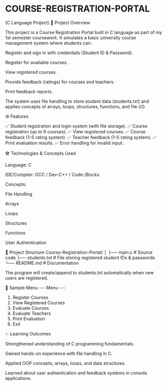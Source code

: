 # COURSE-REGISTRATION-PORTAL
 (C Language Project)
📌 Project Overview

This project is a Course Registration Portal built in C language as part of my 1st semester coursework.
It simulates a basic university course management system where students can:

Register and sign in with credentials (Student ID & Password).

Register for available courses.

View registered courses.

Provide feedback (ratings) for courses and teachers.

Print feedback reports.

The system uses file handling to store student data (students.txt) and applies concepts of arrays, loops, structures, functions, and file I/O.

⚙️ Features

✅ Student registration and login system (with file storage).
✅ Course registration (up to 9 courses).
✅ View registered courses.
✅ Course feedback (1–5 rating system).
✅ Teacher feedback (1–5 rating system).
✅ Print evaluation results.
✅ Error handling for invalid input.

🛠️ Technologies & Concepts Used

Language: C

IDE/Compiler: GCC / Dev-C++ / Code::Blocks

Concepts:

File Handling

Arrays

Loops

Structures

Functions

User Authentication

📂 Project Structure
Course-Registration-Portal/
│
├── main.c          # Source code
├── students.txt    # File storing registered student IDs & passwords
└── README.md       # Documentation

The program will create/append to students.txt automatically when new users are registered.

📸 Sample Menu
--- Menu ---
1. Register Courses
2. View Registered Courses
3. Evaluate Courses
4. Evaluate Teachers
5. Print Evaluation
6. Exit

✨ Learning Outcomes

Strengthened understanding of C programming fundamentals.

Gained hands-on experience with file handling in C.

Applied OOP concepts, arrays, loops, and data structures.

Learned about user authentication and feedback systems in console applications.
